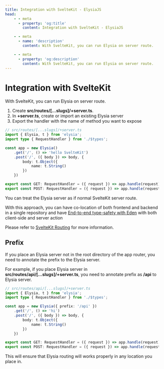 ```yaml
---
title: Integration with SvelteKit - ElysiaJS
head:
    - - meta
      - property: 'og:title'
        content: Integration with SvelteKit - ElysiaJS

    - - meta
      - name: 'description'
        content: With SvelteKit, you can run Elysia on server route.

    - - meta
      - property: 'og:description'
        content: With SvelteKit, you can run Elysia on server route.
---
```


# Integration with SvelteKit

With SvelteKit, you can run Elysia on server route.

1. Create **src/routes/[...slugs]/+server.ts**.
2. In **+server.ts**, create or import an existing Elysia server
3. Export the handler with the name of method you want to expose

```typescript
// src/routes/[...slugs]/+server.ts
import { Elysia, t } from 'elysia';
import type { RequestHandler } from './$types';

const app = new Elysia()
    .get('/', () => 'hello SvelteKit')
    .post('/', ({ body }) => body, {
        body: t.Object({
            name: t.String()
        })
    })

export const GET: RequestHandler = ({ request }) => app.handle(request);
export const POST: RequestHandler = ({ request }) => app.handle(request);
```

You can treat the Elysia server as if normal SvelteKit server route.

With this approach, you can have co-location of both frontend and backend in a single repository and have [End-to-end type-safety with Eden](https://elysiajs.com/eden/overview.html) with both client-side and server action

Please refer to [SvelteKit Routing](https://kit.svelte.dev/docs/routing#server) for more information.

## Prefix
If you place an Elysia server not in the root directory of the app router, you need to annotate the prefix to the Elysia server.

For example, if you place Elysia server in **src/routes/api/[...slugs]/+server.ts**, you need to annotate prefix as **/api** to Elysia server.

```typescript
// src/routes/api/[...slugs]/+server.ts
import { Elysia, t } from 'elysia';
import type { RequestHandler } from './$types';

const app = new Elysia({ prefix: '/api' })
    .get('/', () => 'hi')
    .post('/', ({ body }) => body, {
        body: t.Object({
            name: t.String()
        })
    })

export const GET: RequestHandler = ({ request }) => app.handle(request);
export const POST: RequestHandler = ({ request }) => app.handle(request);
```

This will ensure that Elysia routing will works properly in any location you place in.
